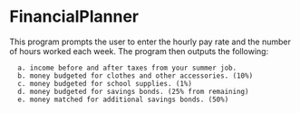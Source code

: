 # FinancialPlanner

This program prompts the user to enter the hourly pay rate and
the number of hours worked each week. The program then outputs the following:

      a. income before and after taxes from your summer job.
      b. money budgeted for clothes and other accessories. (10%)
      c. money budgeted for school supplies. (1%)
      d. money budgeted for savings bonds. (25% from remaining)
      e. money matched for additional savings bonds. (50%)
